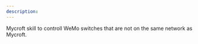```yaml
---
description: 
---
```

Mycroft skill to controll WeMo switches that are not on the same network as Mycroft.
